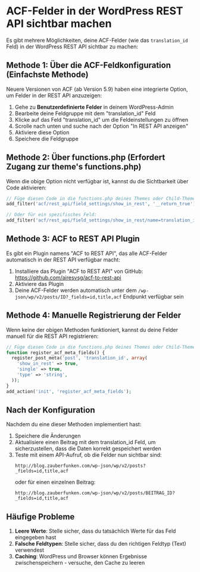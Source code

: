 # ACF-Felder in der WordPress REST API sichtbar machen

Es gibt mehrere Möglichkeiten, deine ACF-Felder (wie das `translation_id` Feld) in der WordPress REST API sichtbar zu machen:

## Methode 1: Über die ACF-Feldkonfiguration (Einfachste Methode)

Neuere Versionen von ACF (ab Version 5.9) haben eine integrierte Option, um Felder in der REST API anzuzeigen:

1. Gehe zu **Benutzerdefinierte Felder** in deinem WordPress-Admin
2. Bearbeite deine Feldgruppe mit dem "translation_id" Feld
3. Klicke auf das Feld "translation_id" um die Feldeinstellungen zu öffnen
4. Scrolle nach unten und suche nach der Option "In REST API anzeigen"
5. Aktiviere diese Option
6. Speichere die Feldgruppe

## Methode 2: Über functions.php (Erfordert Zugang zur theme's functions.php)

Wenn die obige Option nicht verfügbar ist, kannst du die Sichtbarkeit über Code aktivieren:

```php
// Füge diesen Code in die functions.php deines Themes oder Child-Themes ein
add_filter('acf/rest_api/field_settings/show_in_rest', '__return_true');

// Oder für ein spezifisches Feld:
add_filter('acf/rest_api/field_settings/show_in_rest/name=translation_id', '__return_true');
```

## Methode 3: ACF to REST API Plugin

Es gibt ein Plugin namens "ACF to REST API", das alle ACF-Felder automatisch in der REST API verfügbar macht:

1. Installiere das Plugin "ACF to REST API" von GitHub: https://github.com/airesvsg/acf-to-rest-api
2. Aktiviere das Plugin
3. Deine ACF-Felder werden automatisch unter dem `/wp-json/wp/v2/posts/ID?_fields=id,title,acf` Endpunkt verfügbar sein

## Methode 4: Manuelle Registrierung der Felder

Wenn keine der obigen Methoden funktioniert, kannst du deine Felder manuell für die REST API registrieren:

```php
// Füge diesen Code in die functions.php deines Themes oder Child-Themes ein
function register_acf_meta_fields() {
  register_post_meta('post', 'translation_id', array(
    'show_in_rest' => true,
    'single' => true,
    'type' => 'string',
  ));
}
add_action('init', 'register_acf_meta_fields');
```

## Nach der Konfiguration

Nachdem du eine dieser Methoden implementiert hast:

1. Speichere die Änderungen
2. Aktualisiere einen Beitrag mit dem translation_id Feld, um sicherzustellen, dass die Daten korrekt gespeichert werden
3. Teste mit einem API-Aufruf, ob die Felder nun sichtbar sind:
   ```
   http://blog.zauberfunken.com/wp-json/wp/v2/posts?_fields=id,title,acf
   ```
   oder für einen einzelnen Beitrag:
   ```
   http://blog.zauberfunken.com/wp-json/wp/v2/posts/BEITRAG_ID?_fields=id,title,acf
   ```

## Häufige Probleme

1. **Leere Werte**: Stelle sicher, dass du tatsächlich Werte für das Feld eingegeben hast
2. **Falsche Feldtypen**: Stelle sicher, dass du den richtigen Feldtyp (Text) verwendest
3. **Caching**: WordPress und Browser können Ergebnisse zwischenspeichern - versuche, den Cache zu leeren 